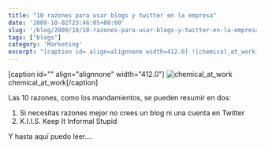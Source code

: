 ```yaml
---
title: "10 razones para usar blogs y twitter en la empresa"
date: '2009-10-02T23:46:05+00:00'
slug: '/blog/2009/10/10-razones-para-usar-blogs-y-twitter-en-la-empresa'
tags: ["blogs"]
category: 'Marketing'
excerpt: "[caption id= align=alignnone width=412.0] ![chemical_at_work]("
---
```

[caption id="" align="alignnone" width="412.0"] ![chemical_at_work](http://static1.squarespace.com/static/5303797ae4b0c6ad9e43f072/5303ce80e4b0400995a883d6/5303cf29e4b0400995a88a7f/1392758817444/chemical_at_work.jpg) chemical\_at\_work[/caption]

Las 10 razones, como los mandamientos, se pueden resumir en dos:

1. Si necesitas razones mejor no crees un blog ni una cuenta en Twitter
2. K.I.I.S. Keep It Informal Stupid

Y hasta aquí puedo leer....

